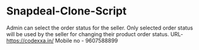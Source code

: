 # Snapdeal-Clone-Script
 Admin can select the order status for the seller. Only selected order status will be used by the seller for changing their product order status.
URL- https://codexxa.in/
Mobile no - 9607588899
